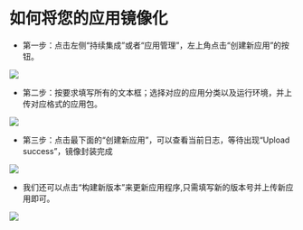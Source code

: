 如何将您的应用镜像化 
=
* 第一步：点击左侧“持续集成”或者“应用管理”，左上角点击“创建新应用”的按钮。

![](/articles/cloud/2-/images/2.jpg)

* 第二步：按要求填写所有的文本框；选择对应的应用分类以及运行环境，并上传对应格式的应用包。

![](/articles/cloud/2-/images/1.jpg)

* 第三步：点击最下面的“创建新应用”，可以查看当前日志，等待出现“Upload success”，镜像封装完成

![](/articles/cloud/2-/images/3.jpg)

* 我们还可以点击“构建新版本”来更新应用程序,只需填写新的版本号并上传新应用即可。

![](/articles/cloud/2-/images/4.jpg)